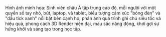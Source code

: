 Hình ảnh minh họa: Sinh viên châu Á tập trung cao độ, mỗi người với một quyển sổ tay nhỏ, bút, laptop, và tablet, biểu tượng cảm xúc "bóng đèn" và "dấu tick xanh" nổi bật bên cạnh họ, phản ánh quá trình ghi chú siêu tốc và hiệu quả, phong cách 3D Render hiện đại, màu sắc năng động, khơi gợi sự hứng khởi và sáng tạo trong học tập.